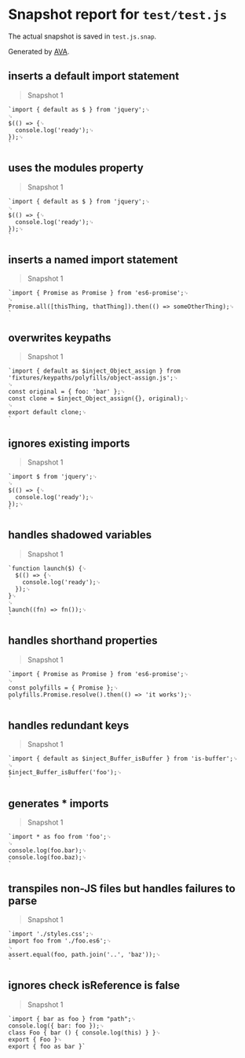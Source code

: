 # Snapshot report for `test/test.js`

The actual snapshot is saved in `test.js.snap`.

Generated by [AVA](https://avajs.dev).

## inserts a default import statement

> Snapshot 1

    `import { default as $ } from 'jquery';␊
    ␊
    $(() => {␊
      console.log('ready');␊
    });␊
    `

## uses the modules property

> Snapshot 1

    `import { default as $ } from 'jquery';␊
    ␊
    $(() => {␊
      console.log('ready');␊
    });␊
    `

## inserts a named import statement

> Snapshot 1

    `import { Promise as Promise } from 'es6-promise';␊
    ␊
    Promise.all([thisThing, thatThing]).then(() => someOtherThing);␊
    `

## overwrites keypaths

> Snapshot 1

    `import { default as $inject_Object_assign } from 'fixtures/keypaths/polyfills/object-assign.js';␊
    ␊
    const original = { foo: 'bar' };␊
    const clone = $inject_Object_assign({}, original);␊
    ␊
    export default clone;␊
    `

## ignores existing imports

> Snapshot 1

    `import $ from 'jquery';␊
    ␊
    $(() => {␊
      console.log('ready');␊
    });␊
    `

## handles shadowed variables

> Snapshot 1

    `function launch($) {␊
      $(() => {␊
        console.log('ready');␊
      });␊
    }␊
    ␊
    launch((fn) => fn());␊
    `

## handles shorthand properties

> Snapshot 1

    `import { Promise as Promise } from 'es6-promise';␊
    ␊
    const polyfills = { Promise };␊
    polyfills.Promise.resolve().then(() => 'it works');␊
    `

## handles redundant keys

> Snapshot 1

    `import { default as $inject_Buffer_isBuffer } from 'is-buffer';␊
    ␊
    $inject_Buffer_isBuffer('foo');␊
    `

## generates * imports

> Snapshot 1

    `import * as foo from 'foo';␊
    ␊
    console.log(foo.bar);␊
    console.log(foo.baz);␊
    `

## transpiles non-JS files but handles failures to parse

> Snapshot 1

    `import './styles.css';␊
    import foo from './foo.es6';␊
    ␊
    assert.equal(foo, path.join('..', 'baz'));␊
    `

## ignores check isReference is false

> Snapshot 1

    `import { bar as foo } from "path";␊
    console.log({ bar: foo });␊
    class Foo { bar () { console.log(this) } }␊
    export { Foo }␊
    export { foo as bar }`
